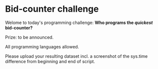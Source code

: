 # Bid-counter challenge

Welome to today's programming challenge: **Who programs the *quickest* bid-counter?**

Prize: to be announced.

All programming languages allowed.

Please upload your resulting dataset incl. a screenshot of the sys.time difference from beginning and end of script.
